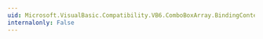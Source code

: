```yaml
---
uid: Microsoft.VisualBasic.Compatibility.VB6.ComboBoxArray.BindingContextChanged
internalonly: False
---
```

